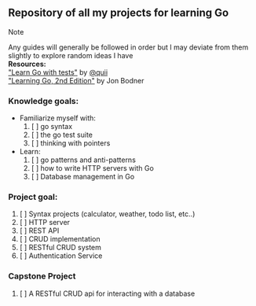 
## Repository of all my projects for learning Go

> [!NOTE]
> Any guides will generally be followed in order but I may deviate from them slightly to explore random ideas I have<br>
> **Resources:**<br>
> ["Learn Go with tests"](https://quii.gitbook.io/learn-go-with-tests) by [@quii](https://x.com/quii)<br>
> ["Learning Go, 2nd Edition"](https://www.oreilly.com/library/view/learning-go-2nd/9781098139285/) by Jon Bodner


### Knowledge goals:
- Familiarize myself with:
    1. [ ] go syntax 
    2. [ ] the go test suite
    3. [ ] thinking with pointers
- Learn:
    1. [ ] go patterns and anti-patterns
    2. [ ] how to write HTTP servers with Go
    3. [ ] Database management in Go

### Project goal:
1. [ ] Syntax projects (calculator, weather, todo list, etc..)
2. [ ] HTTP server
3. [ ] REST API
4. [ ] CRUD implementation
5. [ ] RESTful CRUD system
6. [ ] Authentication Service

### Capstone Project
1. [ ] A RESTful CRUD api for interacting with a database

